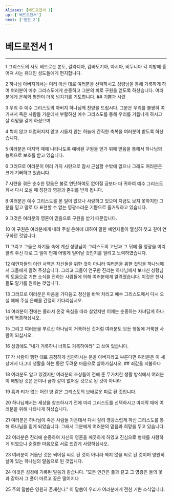 ```yaml
---
Aliases: [베드로전서 1]
up: ['베드로전서']
next: ['벧전 2']
---
```

# 베드로전서 1

***


1 그리스도의 사도 베드로는 본도, 갈라디아, 갑바도기아, 아시아, 비두니아 각 지방에 흩어져 사는 유대인 성도들에게 편지합니다. 

2 하나님 아버지께서는 미리 아신 대로 여러분을 선택하시고 성령님을 통해 거룩하게 하여 여러분이 예수 그리스도에게 순종하고 그분의 피로 구원을 얻도록 하셨습니다. 여러분에게 은혜와 평안이 더욱 넘치기를 기도합니다. ## 기쁨과 시련 

3 우리 주 예수 그리스도의 아버지 하나님께 찬양을 드립시다. 그분은 우리를 불쌍히 여기셔서 죽은 사람들 가운데서 부활하신 예수 그리스도를 통해 우리를 거듭나게 하시고 살 희망을 갖게 하셨으며 

4 썩지 않고 더럽혀지지 않고 시들지 않는 하늘에 간직한 축복을 여러분이 받도록 하셨습니다. 

5 여러분은 마지막 때에 나타나도록 예비된 구원을 얻기 위해 믿음을 통해서 하나님의 능력으로 보호를 받고 있습니다. 

6 그러므로 여러분이 여러 가지 시련으로 잠시 근심할 수밖에 없으나 그래도 여러분은 크게 기뻐하고 있습니다. 

7 시련을 겪은 순수한 믿음은 불로 연단하여도 없어질 금보다 더 귀하여 예수 그리스도께서 다시 오실 때 칭찬과 영광과 존귀를 받게 됩니다. 

8 여러분은 예수 그리스도를 본 일이 없으나 사랑하고 있으며 지금도 보지 못하지만 그분을 믿고 말로 다 표현할 수 없는 영광스러운 기쁨으로 즐거워하고 있습니다. 

9 그것은 여러분의 영혼이 믿음으로 구원을 받기 때문입니다. 

10 이 구원은 여러분에게 내려 주실 은혜에 대하여 말한 예언자들이 열심히 찾고 깊이 연구하던 것입니다. 

11 그리고 그들은 자기들 속에 계신 성령님이 그리스도의 고난과 그 뒤에 올 영광을 미리 알려 주신 대로 그 일이 언제 어떻게 일어날 것인지를 알려고 노력하였습니다. 

12 예언자들의 이런 사역은 자신들을 위한 것이 아니라 여러분을 위한 것임을 하나님께서 그들에게 알려 주셨습니다. 그리고 그들이 연구한 진리는 하나님께서 보내신 성령님의 도움으로 기쁜 소식을 전하는 사람들에 의해 여러분에게 알려졌습니다. 이것은 천사들도 알기를 원하는 것입니다. 

13 그러므로 여러분은 마음을 가다듬고 정신을 바짝 차리고 예수 그리스도께서 다시 오실 때에 주실 은혜를 간절히 기다리십시오. 

14 여러분이 전에는 몰라서 온갖 욕심을 따라 살았지만 이제는 순종하는 자녀답게 하나님께 복종하십시오. 

15 그리고 여러분을 부르신 하나님이 거룩하신 것처럼 여러분도 모든 행동에 거룩한 사람이 되십시오. 

16 성경에도 "내가 거룩하니 너희도 거룩하여라" 고 쓰여 있습니다. 

17 각 사람이 행한 대로 공정하게 심판하시는 분을 아버지라고 부른다면 여러분은 이 세상에서 나그네 생활을 하는 동안 두려운 마음으로 살아가십시오. ## 죄값을 지불하다 

18 여러분도 알고 있겠지만 여러분의 조상들이 전해 준 무가치한 생활 방식에서 여러분이 해방된 것은 은이나 금과 같이 없어질 것으로 된 것이 아니라 

19 흠과 티가 없는 어린 양 같은 그리스도의 보배로운 피로 된 것입니다. 

20 하나님께서는 세상을 창조하시기 전에 미리 그리스도를 선택하시고 마지막 때에 여러분을 위해 나타나게 하셨습니다. 

21 여러분은 하나님이 죽은 사람들 가운데서 다시 살려 영광스럽게 하신 그리스도를 통해 하나님을 믿게 되었습니다. 그래서 그분에게 여러분의 믿음과 희망을 두고 있습니다. 

22 여러분은 진리에 순종하여 자신의 영혼을 깨끗하게 하였고 진심으로 형제를 사랑하게 되었으니 순결한 마음으로 서로 뜨겁게 사랑하십시오. 

23 여러분이 거듭난 것은 썩어질 씨로 된 것이 아니라 썩지 않을 씨로 된 것이며 영원히 살아 있는 하나님의 말씀으로 된 것입니다. 

24 이것은 성경에 기록된 말씀과 같습니다. "모든 인간은 풀과 같고 그 영광은 들의 꽃과 같아서 그 풀이 마르고 꽃은 떨어지나 

25 주의 말씀은 영원히 존재한다." 이 말씀이 우리가 여러분에게 전한 기쁜 소식입니다.
